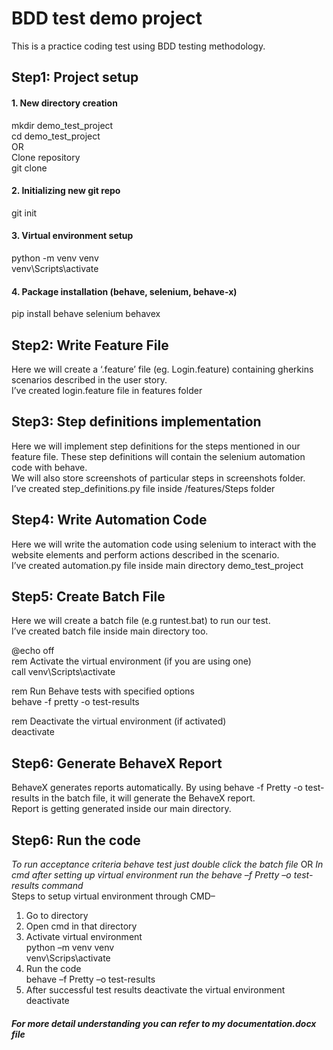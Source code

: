 # BDD test demo project
This is a practice coding test using BDD testing methodology.

## Step1: Project setup
#### 1.	New directory creation  
mkdir demo_test_project<br>
cd demo_test_project<br>
OR<br>
Clone repository<br>
git clone <repository-url>

#### 2.	Initializing new git repo
git init

#### 3.	Virtual environment setup
python -m venv venv<br>
venv\Scripts\activate

#### 4.	Package installation (behave, selenium, behave-x)
pip install behave selenium behavex

## Step2: Write Feature File
Here we will create a ‘.feature’ file (eg. Login.feature) containing gherkins scenarios described in the user story.<br>
I’ve created login.feature file in features folder

## Step3: Step definitions implementation
Here we will implement step definitions for the steps mentioned in our feature file. These step definitions will contain the selenium automation code with behave.<br>
We will also store screenshots of particular steps in screenshots folder.<br>
I’ve created step_definitions.py file inside /features/Steps folder

## Step4: Write Automation Code
Here we will write the automation code using selenium to interact with the website elements and perform actions described in the scenario.<br>
I’ve created automation.py file inside main directory demo_test_project

## Step5: Create Batch File
Here we will create a batch file (e.g runtest.bat) to run our test.<br>
I’ve created batch file inside main directory too.

@echo off<br>
rem Activate the virtual environment (if you are using one)<br>
call venv\Scripts\activate<br>


rem Run Behave tests with specified options<br>
behave -f pretty -o test-results<br>


rem Deactivate the virtual environment (if activated)<br>
deactivate<br>

## Step6: Generate BehaveX Report
BehaveX generates reports automatically. By using behave -f Pretty -o test-results in the batch file, it will generate the BehaveX report.<br>
Report is getting generated inside our main directory.

## Step6: Run the code
*To run acceptance criteria behave test just double click the batch file* OR *In cmd after setting up virtual environment run the behave –f Pretty –o test-results command*<br>
Steps to setup virtual environment through CMD–<br>
1.	Go to directory
2.	Open cmd in that directory
3.	Activate virtual environment<br>
python –m venv venv<br>
venv\Scrips\activate
4.	Run the code<br>
behave –f Pretty –o test-results
5.	After successful test results deactivate the virtual environment<br>
deactivate

##### For more detail understanding you can refer to my documentation.docx file
